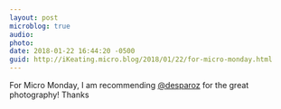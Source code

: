 ```yaml
---
layout: post
microblog: true
audio: 
photo: 
date: 2018-01-22 16:44:20 -0500
guid: http://iKeating.micro.blog/2018/01/22/for-micro-monday.html
---
```

For Micro Monday, I am recommending [@desparoz](https://micro.blog/desparoz) for the great photography! Thanks
